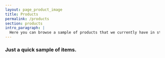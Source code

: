 ```yaml
---
layout: page_product_image
title: Products
permalink: /products
section: products
intro_paragraph: |
  Here you can browse a sample of products that we currently have in stock.
---
```


### Just a quick sample of items.
